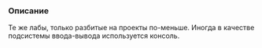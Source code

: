 ### Описание
Те же лабы, только разбитые на проекты по-меньше. Иногда в качестве подсистемы ввода-вывода используется консоль.<br/>
